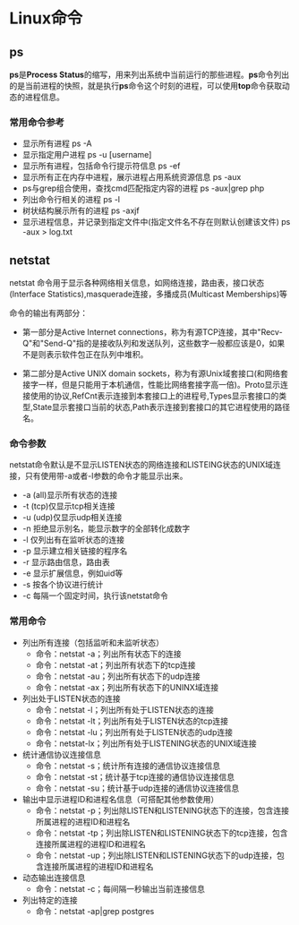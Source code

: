 # Linux命令

## ps

**ps**是**Process Status**的缩写，用来列出系统中当前运行的那些进程。**ps**命令列出的是当前进程的快照，就是执行**ps**命令这个时刻的进程，可以使用**top**命令获取动态的进程信息。

### 常用命令参考

* 显示所有进程  ps -A
* 显示指定用户进程  ps -u [username]
* 显示所有进程，包括命令行提示符信息 ps -ef
* 显示所有正在内存中进程，展示进程占用系统资源信息  ps -aux
* ps与grep组合使用，查找cmd匹配指定内容的进程  ps -aux|grep php
* 列出命令行相关的进程  ps -l
* 树状结构展示所有的进程 ps -axjf
* 显示进程信息，并记录到指定文件中(指定文件名不存在则默认创建该文件)  ps -aux > log.txt

## netstat

netstat 命令用于显示各种网络相关信息，如网络连接，路由表，接口状态(Interface Statistics),masquerade连接，多播成员(Multicast Memberships)等

命令的输出有两部分：

* 第一部分是Active Internet connections，称为有源TCP连接，其中"Recv-Q"和"Send-Q"指的是接收队列和发送队列，这些数字一般都应该是0，如果不是则表示软件包正在队列中堆积。

* 第二部分是Active UNIX domain sockets，称为有源Unix域套接口(和网络套接字一样，但是只能用于本机通信，性能比网络套接字高一倍)。Proto显示连接使用的协议,RefCnt表示连接到本套接口上的进程号,Types显示套接口的类型,State显示套接口当前的状态,Path表示连接到套接口的其它进程使用的路径名。

### 命令参数

netstat命令默认是不显示LISTEN状态的网络连接和LISTEING状态的UNIX域连接，只有使用带-a或者-l参数的命令才能显示出来。

* -a (all)显示所有状态的连接
* -t (tcp)仅显示tcp相关连接
* -u (udp)仅显示udp相关连接
* -n 拒绝显示别名，能显示数字的全部转化成数字
* -l 仅列出有在监听状态的连接
* -p 显示建立相关链接的程序名
* -r 显示路由信息，路由表
* -e 显示扩展信息，例如uid等
* -s 按各个协议进行统计
* -c 每隔一个固定时间，执行该netstat命令

### 常用命令

* 列出所有连接（包括监听和未监听状态）
    * 命令：netstat -a；列出所有状态下的连接
    * 命令：netstat -at；列出所有状态下的tcp连接
    * 命令：netstat -au；列出所有状态下的udp连接
    * 命令：netstat -ax；列出所有状态下的UNINX域连接
* 列出处于LISTEN状态的连接
    * 命令：netstat -l；列出所有处于LISTEN状态的连接
    * 命令：netstat -lt；列出所有处于LISTEN状态的tcp连接
    * 命令：netstat -lu；列出所有处于LISTEN状态的udp连接
    * 命令：netstat-lx；列出所有处于LISTENING状态的UNIX域连接
* 统计通信协议连接信息
    * 命令：netstat -s；统计所有连接的通信协议连接信息
    * 命令：netstat -st；统计基于tcp连接的通信协议连接信息
    * 命令：netstat -su；统计基于udp连接的通信协议连接信息
* 输出中显示进程ID和进程名信息（可搭配其他参数使用）
    * 命令：netstat -p；列出除LISTEN和LISTENING状态下的连接，包含连接所属进程的进程ID和进程名
    * 命令：netstat -tp；列出除LISTEN和LISTENING状态下的tcp连接，包含连接所属进程的进程ID和进程名
    * 命令：netstat -up；列出除LISTEN和LISTENING状态下的udp连接，包含连接所属进程的进程ID和进程名
* 动态输出连接信息
    * 命令：netstat -c；每间隔一秒输出当前连接信息
* 列出特定的连接
    * 命令：netstat -ap|grep postgres

